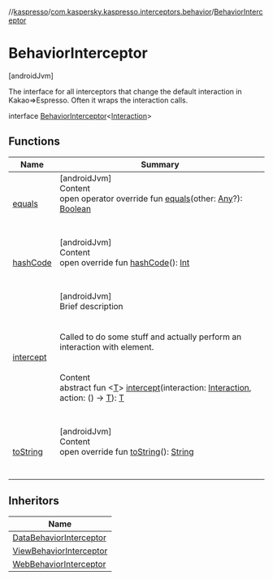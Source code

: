 //[kaspresso](../../index.md)/[com.kaspersky.kaspresso.interceptors.behavior](../index.md)/[BehaviorInterceptor](index.md)



# BehaviorInterceptor  
 [androidJvm] 

The interface for all interceptors that change the default interaction in Kakao=>Espresso. Often it wraps the interaction calls.

interface [BehaviorInterceptor](index.md)<[Interaction](index.md)>   


## Functions  
  
|  Name|  Summary| 
|---|---|
| [equals](https://kotlinlang.org/api/latest/jvm/stdlib/kotlin/-any/equals.html)| [androidJvm]  <br>Content  <br>open operator override fun [equals](https://kotlinlang.org/api/latest/jvm/stdlib/kotlin/-any/equals.html)(other: [Any](https://kotlinlang.org/api/latest/jvm/stdlib/kotlin/-any/index.html)?): [Boolean](https://kotlinlang.org/api/latest/jvm/stdlib/kotlin/-boolean/index.html)  <br><br><br>
| [hashCode](https://kotlinlang.org/api/latest/jvm/stdlib/kotlin/-any/hash-code.html)| [androidJvm]  <br>Content  <br>open override fun [hashCode](https://kotlinlang.org/api/latest/jvm/stdlib/kotlin/-any/hash-code.html)(): [Int](https://kotlinlang.org/api/latest/jvm/stdlib/kotlin/-int/index.html)  <br><br><br>
| [intercept](intercept.md)| [androidJvm]  <br>Brief description  <br><br><br>Called to do some stuff and actually perform an interaction with element.<br><br>  <br>Content  <br>abstract fun <[T](intercept.md)> [intercept](intercept.md)(interaction: [Interaction](index.md), action: () -> [T](intercept.md)): [T](intercept.md)  <br><br><br>
| [toString](https://kotlinlang.org/api/latest/jvm/stdlib/kotlin/-any/to-string.html)| [androidJvm]  <br>Content  <br>open override fun [toString](https://kotlinlang.org/api/latest/jvm/stdlib/kotlin/-any/to-string.html)(): [String](https://kotlinlang.org/api/latest/jvm/stdlib/kotlin/-string/index.html)  <br><br><br>


## Inheritors  
  
|  Name| 
|---|
| [DataBehaviorInterceptor](../-data-behavior-interceptor/index.md)
| [ViewBehaviorInterceptor](../-view-behavior-interceptor/index.md)
| [WebBehaviorInterceptor](../-web-behavior-interceptor/index.md)

